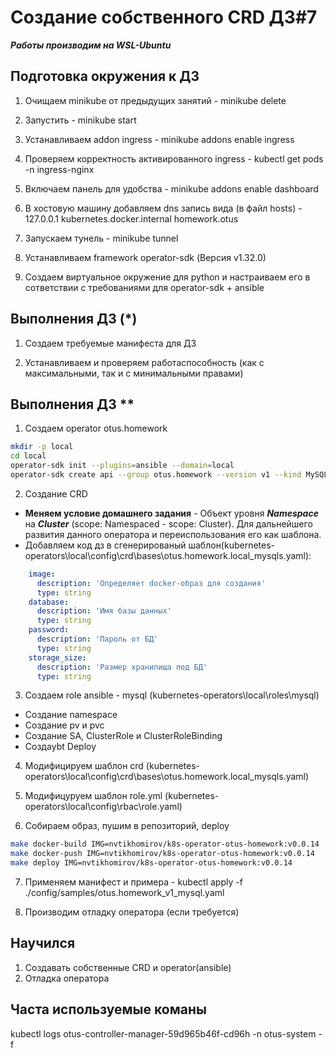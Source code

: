 # Создание собственного CRD ДЗ#7


***Работы производим на WSL-Ubuntu***


## Подготовка окружения к ДЗ
1) Очищаем minikube от предыдущих занятий - minikube delete

2) Запустить - minikube start

3) Устанавливаем addon ingress - minikube addons enable ingress

4) Проверяем корректность активированного ingress - kubectl get pods -n ingress-nginx

5) Включаем панель для удобства - minikube addons enable dashboard

6) В хостовую машину добавляем dns запись вида (в файл hosts) - 127.0.0.1 kubernetes.docker.internal homework.otus


7) Запускаем тунель - minikube tunnel


8) Устанавливаем framework operator-sdk (Версия v1.32.0)


9) Создаем виртуальное окружение для python и настраиваем его в сответствии с требованиями для operator-sdk + ansible

## Выполнения ДЗ (*)

1) Создаем требуемые манифестa для ДЗ

2) Устанавливаем и проверяем работаспособность (как с максимальными, так и с минимальными правами)

## Выполнения ДЗ **
1) Создаем operator otus.homework
```bash
mkdir -p local
cd local
operator-sdk init --plugins=ansible --domain=local
operator-sdk create api --group otus.homework --version v1 --kind MySQL --generate-role
```
2) Создание CRD

  - **Меняем условие домашнего задания** -  Объект уровня ***Namespace*** на ***Cluster*** (scope: Namespaced - scope: Cluster). Для дальнейшего развития данного оператора и переиспользования его как шаблона.
  - Добавляем код дз в сгенерированый шаблон(kubernetes-operators\local\config\crd\bases\otus.homework.local_mysqls.yaml):
```yaml
    image:
      description: 'Определяет docker-образ для создания'
      type: string
    database:
      description: 'Имя базы данных'
      type: string
    password:
      description: 'Пароль от БД'
      type: string
    storage_size:
      description: 'Размер хранилища под БД'
      type: string
```  

3) Создаем role ansible - mysql (kubernetes-operators\local\roles\mysql)
  - Создание namespace
  - Создание pv и pvc
  - Создание SA, ClusterRole и ClusterRoleBinding
  - Создаybt Deploy

4) Модифицируем шаблон crd (kubernetes-operators\local\config\crd\bases\otus.homework.local_mysqls.yaml)

5) Модифицуруем шаблон role.yml (kubernetes-operators\local\config\rbac\role.yaml)

6) Собираем образ, пушим в репозиторий, deploy

```bash
make docker-build IMG=nvtikhomirov/k8s-operator-otus-homework:v0.0.14
make docker-push IMG=nvtikhomirov/k8s-operator-otus-homework:v0.0.14
make deploy IMG=nvtikhomirov/k8s-operator-otus-homework:v0.0.14
```

7) Применяем манифест и примера - kubectl apply -f ./config/samples/otus.homework_v1_mysql.yaml

8) Производим отладку оператора (если требуется)

## Научился
1) Создавать собственные CRD и operator(ansible)
2) Отладка оператора

## Часта используемые команы

kubectl logs otus-controller-manager-59d965b46f-cd96h -n otus-system -f


